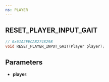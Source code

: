 ```yaml
---
ns: PLAYER
---
```

## RESET_PLAYER_INPUT_GAIT

```c
// 0x61A2EECAB274829B
void RESET_PLAYER_INPUT_GAIT(Player player);
```

## Parameters
* **player**:

